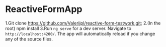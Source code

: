 # ReactiveFormApp
1.Git clone https://github.com/Valerijpl/reactive-form-testwork.git;
2.(In the root) npm install
3.Run `ng serve` for a dev server. Navigate to `http://localhost:4200/`. The app will automatically reload if you change any of the source files.
